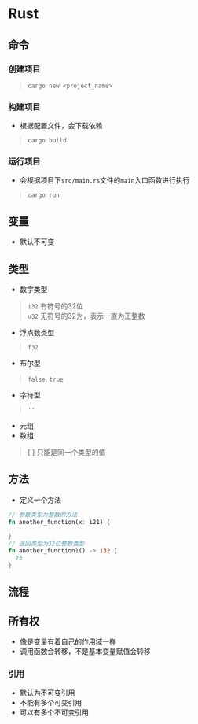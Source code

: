 # Rust

## 命令
### 创建项目
> `cargo new <project_name>`

### 构建项目
* 根据配置文件，会下载依赖
> `cargo build`

### 运行项目
* 会根据项目下`src/main.rs`文件的`main`入口函数进行执行
> `cargo run`

## 变量
* 默认不可变

## 类型
* 数字类型
> `i32` 有符号的32位  
> `u32`  无符号的32为，表示一直为正整数
* 浮点数类型
> `f32`
* 布尔型
> `false`, `true`
* 字符型
> `''`
* 元组
* 数组
> [ ] 只能是同一个类型的值

## 方法
* 定义一个方法
```rust
// 参数类型为整数的方法
fn another_function(x: i21) {

}
// 返回类型为32位整数类型
fn another_function1() -> i32 {
  23
}
```
## 流程



## 所有权
* 像是变量有着自己的作用域一样
* 调用函数会转移，不是基本变量赋值会转移

### 引用
* 默认为不可变引用
* 不能有多个可变引用
* 可以有多个不可变引用